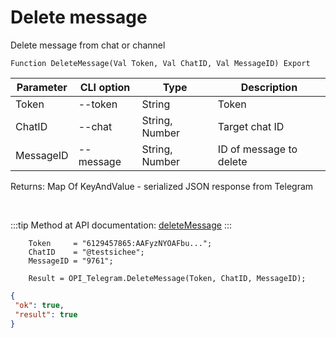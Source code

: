 ﻿---
sidebar_position: 7
---

# Delete message
 Delete message from chat or channel



`Function DeleteMessage(Val Token, Val ChatID, Val MessageID) Export`

  | Parameter | CLI option | Type | Description |
  |-|-|-|-|
  | Token | --token | String | Token |
  | ChatID | --chat | String, Number | Target chat ID |
  | MessageID | --message | String, Number | ID of message to delete |

  
  Returns:  Map Of KeyAndValue - serialized JSON response from Telegram

<br/>

:::tip
Method at API documentation: [deleteMessage](https://core.telegram.org/bots/api#deletemessage)
:::
<br/>


```bsl title="Code example"
    Token     = "6129457865:AAFyzNYOAFbu...";
    ChatID    = "@testsichee";
    MessageID = "9761";

    Result = OPI_Telegram.DeleteMessage(Token, ChatID, MessageID);
```
 



```json title="Result"
{
 "ok": true,
 "result": true
}
```
